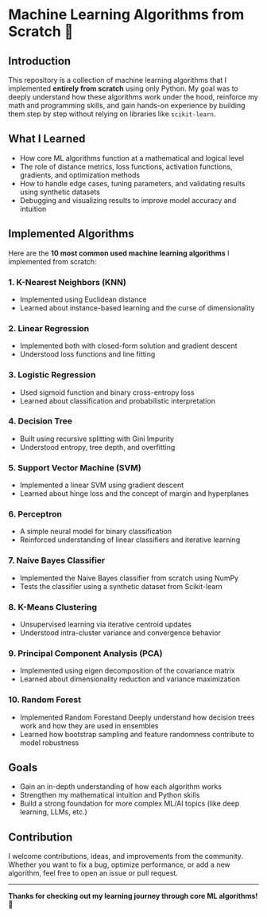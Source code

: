 # Machine Learning Algorithms from Scratch 🚀

## Introduction

This repository is a collection of machine learning algorithms that I implemented **entirely from scratch** using only Python. My goal was to deeply understand how these algorithms work under the hood, reinforce my math and programming skills, and gain hands-on experience by building them step by step without relying on libraries like `scikit-learn`.

## What I Learned

* How core ML algorithms function at a mathematical and logical level
* The role of distance metrics, loss functions, activation functions, gradients, and optimization methods
* How to handle edge cases, tuning parameters, and validating results using synthetic datasets
* Debugging and visualizing results to improve model accuracy and intuition

## Implemented Algorithms

Here are the **10 most common used machine learning algorithms** I implemented from scratch:

### 1. **K-Nearest Neighbors (KNN)**

* Implemented using Euclidean distance
* Learned about instance-based learning and the curse of dimensionality

### 2. **Linear Regression**

* Implemented both with closed-form solution and gradient descent
* Understood loss functions and line fitting

### 3. **Logistic Regression**

* Used sigmoid function and binary cross-entropy loss
* Learned about classification and probabilistic interpretation

### 4. **Decision Tree**

* Built using recursive splitting with Gini Impurity
* Understood entropy, tree depth, and overfitting

### 5. **Support Vector Machine (SVM)**

* Implemented a linear SVM using gradient descent
* Learned about hinge loss and the concept of margin and hyperplanes

### 6. **Perceptron**

* A simple neural model for binary classification
* Reinforced understanding of linear classifiers and iterative learning

### 7. **Naive Bayes Classifier**

* Implemented the Naive Bayes classifier from scratch using NumPy
* Tests the classifier using a synthetic dataset from Scikit-learn

### 8. **K-Means Clustering**

* Unsupervised learning via iterative centroid updates
* Understood intra-cluster variance and convergence behavior

### 9. **Principal Component Analysis (PCA)**

* Implemented using eigen decomposition of the covariance matrix
* Learned about dimensionality reduction and variance maximization

### 10. **Random Forest**

* Implemented Random Forestand  Deeply understand how decision trees work and how they are used in ensembles
* Learned how bootstrap sampling and feature randomness contribute to model robustness

## Goals

* Gain an in-depth understanding of how each algorithm works
* Strengthen my mathematical intuition and Python skills
* Build a strong foundation for more complex ML/AI topics (like deep learning, LLMs, etc.)

## Contribution

I welcome contributions, ideas, and improvements from the community. Whether you want to fix a bug, optimize performance, or add a new algorithm, feel free to open an issue or pull request.

---

**Thanks for checking out my learning journey through core ML algorithms!** 🚀
